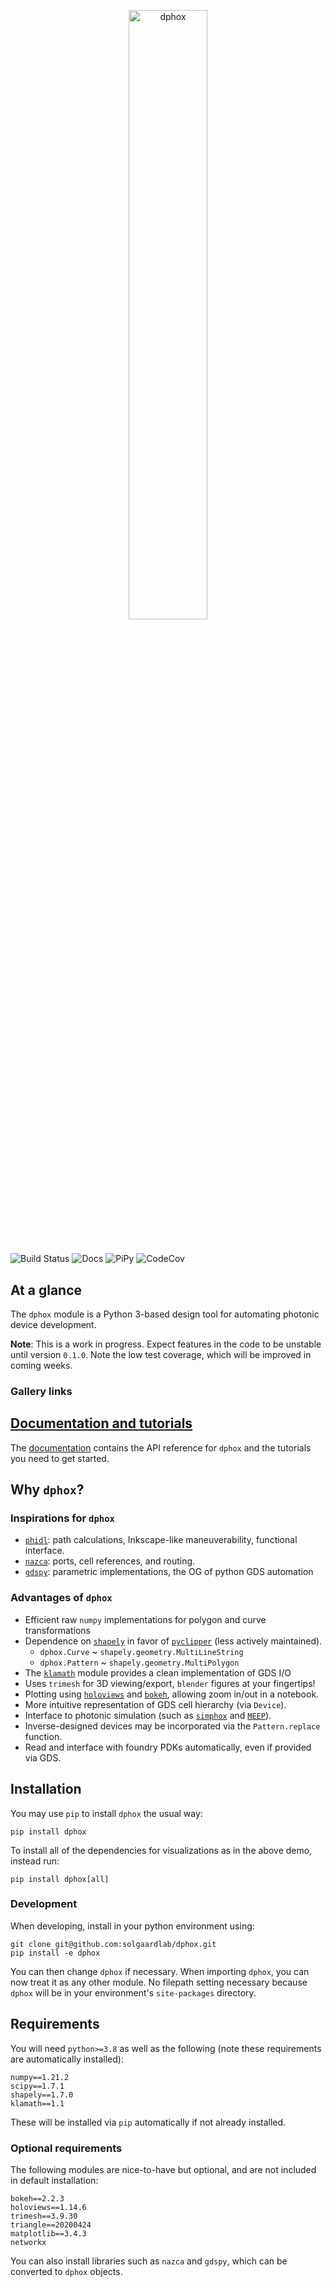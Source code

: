 <p align="center">
<img src="https://user-images.githubusercontent.com/7623867/134089718-b4de5f82-adfb-4b20-9b98-b230748a73f9.png" width=50% height=50% alt="dphox">
</p>

#  

![Build Status](https://img.shields.io/travis/solgaardlab/dphox/main.svg?style=for-the-badge)
![Docs](https://readthedocs.org/projects/dphox/badge/?style=for-the-badge)
![PiPy](https://img.shields.io/pypi/v/dphox.svg?style=for-the-badge)
![CodeCov](https://img.shields.io/codecov/c/github/solgaardlab/dphox/main.svg?style=for-the-badge)

## At a glance

The `dphox` module is a Python 3-based design tool for automating photonic device development.

**Note**: This is a work in progress. Expect features in the code to be unstable until version `0.1.0`. Note the low
test coverage, which will be improved in coming weeks.

### Gallery links

## [Documentation and tutorials](https://dphox.readthedocs.io/en/latest/)

The [documentation](https://dphox.readthedocs.io/en/latest/) contains the API reference for `dphox`
and the tutorials you need to get started.

## Why `dphox`?

### Inspirations for `dphox`
- [`phidl`](https://phidl.readthedocs.io/en/latest/): path calculations, Inkscape-like maneuverability,
functional interface.
- [`nazca`](https://nazca-design.org): ports, cell references, and routing.
- [`gdspy`](https://gdspy.readthedocs.io/en/stable/): parametric implementations, the OG of python GDS automation

### Advantages of `dphox`
- Efficient raw `numpy` implementations for polygon and curve transformations
- Dependence on [`shapely`](https://shapely.readthedocs.io/en/stable/manual.html)
in favor of [`pyclipper`](https://pypi.org/project/pyclipper/) (less actively maintained).
  - `dphox.Curve` ~ `shapely.geometry.MultiLineString`
  - `dphox.Pattern` ~ `shapely.geometry.MultiPolygon`
- The [`klamath`](https://mpxd.net/code/jan/klamath/src/branch/master/klamath/elements.py) module
provides a clean implementation of GDS I/O
- Uses `trimesh` for 3D viewing/export, `blender` figures at your fingertips!
- Plotting using [`holoviews`](https://holoviews.org/) and [`bokeh`](http://docs.bokeh.org/en/latest/),
allowing zoom in/out in a notebook.
- More intuitive representation of GDS cell hierarchy (via `Device`).
- Interface to photonic simulation (such as [`simphox`](https://github.com/fancompute/simphox)
and [`MEEP`](meep.readthedocs.io/)).
- Inverse-designed devices may be incorporated via the `Pattern.replace` function.
- Read and interface with foundry PDKs automatically, even if provided via GDS.

## Installation

You may use `pip` to install `dphox` the usual way:

```
pip install dphox
```

To install all of the dependencies for visualizations as in the above demo, instead run:

```
pip install dphox[all]
```

### Development

When developing, install in your python environment using:

```
git clone git@github.com:solgaardlab/dphox.git
pip install -e dphox
```

You can then change `dphox` if necessary. When importing `dphox`, you can now treat it as any other module. No filepath
setting necessary because `dphox` will be in your environment's `site-packages` directory.


## Requirements



You will need `python>=3.8` as well as the following (note these requirements are automatically installed):



```
numpy==1.21.2
scipy==1.7.1
shapely==1.7.0
klamath==1.1
```

These will be installed via `pip` automatically if not already installed.

### Optional requirements

The following modules are nice-to-have but optional, and are not included in default installation:

```
bokeh==2.2.3
holoviews==1.14.6
trimesh==3.9.30
triangle==20200424
matplotlib==3.4.3
networkx
```

You can also install libraries such as `nazca` and `gdspy`, which can be converted to 
`dphox` objects.